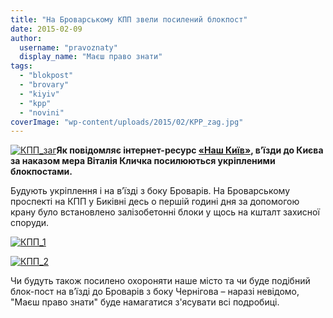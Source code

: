 ```yaml
---
title: "На Броварському КПП звели посилений блокпост"
date: 2015-02-09
author: 
  username: "pravoznaty"
  display_name: "Маєш право знати"
tags: 
  - "blokpost"
  - "brovary"
  - "kiyiv"
  - "kpp"
  - "novini"
coverImage: "wp-content/uploads/2015/02/KPP_zag.jpg"
---
```


[![КПП_заг](https://mpz.brovary.org/wp-content/uploads/2015/02/KPP_zag.jpg)](https://mpz.brovary.org/wp-content/uploads/2015/02/KPP_zag.jpg)**Як повідомляє інтернет-ресурс [«Наш Київ»](http://nashkiev.ua/zhurnal/novosti/pod-kievom-stroyat-novyy-usilennyy-blokpost-foto.html), в’їзди до Києва за наказом мера Віталія Кличка посилюються укріпленими блокпостами.**

Будують укріплення і на в’їзді з боку Броварів. На Броварському проспекті на КПП у Биківні десь о першій годині дня за допомогою крану було встановлено залізобетонні блоки у щось на кшталт захисної споруди.

[![КПП_1](https://mpz.brovary.org/wp-content/uploads/2015/02/KPP_1.jpg)](https://mpz.brovary.org/wp-content/uploads/2015/02/KPP_1.jpg)

[![КПП_2](https://mpz.brovary.org/wp-content/uploads/2015/02/KPP_2.jpg)](https://mpz.brovary.org/wp-content/uploads/2015/02/KPP_2.jpg)

Чи будуть також посилено охороняти наше місто та чи буде подібний блок-пост на в’їзді до Броварів з боку Чернігова – наразі невідомо, "Маєш право знати" буде намагатися з'ясувати всі подробиці.
